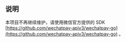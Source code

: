 ## 说明

本项目不再继续维护，请使用微信官方提供的 SDK [https://github.com/wechatpay-apiv3/wechatpay-go](https://github.com/wechatpay-apiv3/wechatpay-go) 。
